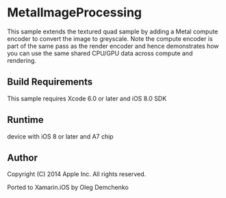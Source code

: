 MetalImageProcessing
====================

This sample extends the textured quad sample by adding a Metal compute encoder to convert the image to greyscale. Note the compute encoder is part of the same pass as the render encoder and hence demonstrates how you can use the same shared CPU/GPU data across compute and rendering.


Build Requirements
------------------

This sample requires Xcode 6.0 or later and iOS 8.0 SDK

Runtime
------------------
device with iOS 8 or later and A7 chip

Author
------ 
Copyright (C) 2014 Apple Inc. All rights reserved.

Ported to Xamarin.iOS by Oleg Demchenko
